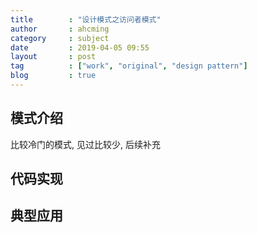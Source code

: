 ```yaml
---
title        : "设计模式之访问者模式"
author       : ahcming
category     : subject
date         : 2019-04-05 09:55
layout       : post
tag          : ["work", "original", "design pattern"]
blog         : true
---
```


## 模式介绍

比较冷门的模式, 见过比较少, 后续补充

## 代码实现

## 典型应用
